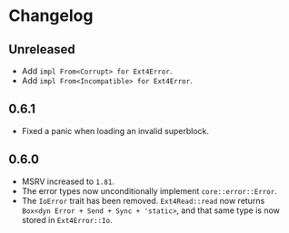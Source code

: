 # Changelog

## Unreleased

* Add `impl From<Corrupt> for Ext4Error`.
* Add `impl From<Incompatible> for Ext4Error`.

## 0.6.1

* Fixed a panic when loading an invalid superblock.

## 0.6.0

* MSRV increased to `1.81`.
* The error types now unconditionally implement `core::error::Error`.
* The `IoError` trait has been removed. `Ext4Read::read` now returns
  `Box<dyn Error + Send + Sync + 'static>`, and that same type is now
  stored in `Ext4Error::Io`.
